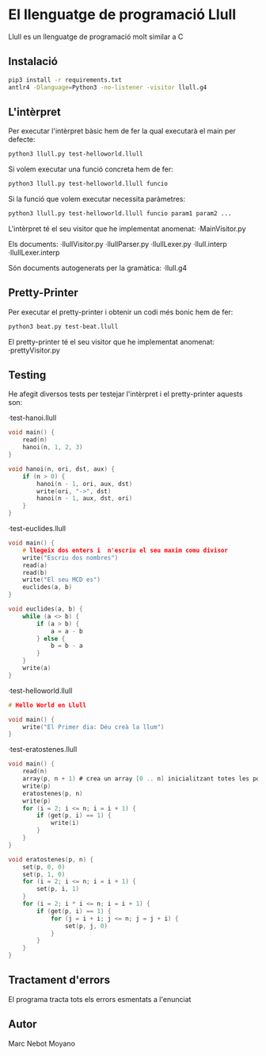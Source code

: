 # El llenguatge de programació Llull
Llull es un llenguatge de programació molt similar a C

## Instalació
```bash
pip3 install -r requirements.txt
antlr4 -Dlanguage=Python3 -no-listener -visitor llull.g4
```

## L'intèrpret
Per executar l'intèrpret bàsic hem de fer la qual executarà el main per defecte:
```bash
python3 llull.py test-helloworld.llull
```

Si volem executar una funció concreta hem de fer:
```bash
python3 llull.py test-helloworld.llull funcio
```

Si la funció que volem executar necessita paràmetres:
```bash
python3 llull.py test-helloworld.llull funcio param1 param2 ...
```

L'intèrpret té el seu visitor que he implementat anomenat:
·MainVisitor.py

Els documents:
·llullVisitor.py
·llullParser.py
·llullLexer.py
·llull.interp
·llullLexer.interp

Són documents autogenerats per la gramàtica:
·llull.g4

## Pretty-Printer
Per executar el pretty-printer i obtenir un codi més bonic hem de fer:
```bash
python3 beat.py test-beat.llull
```

El pretty-printer té el seu visitor que he implementat anomenat:
·prettyVisitor.py

## Testing
He afegit diversos tests per testejar l'intèrpret i el pretty-printer aquests son:

·test-hanoi.llull
```c
void main() {
    read(n)
    hanoi(n, 1, 2, 3)
}

void hanoi(n, ori, dst, aux) {
    if (n > 0) {
        hanoi(n - 1, ori, aux, dst)
        write(ori, "->", dst)
        hanoi(n - 1, aux, dst, ori)
    }
}
```

·test-euclides.llull
```c
void main() {
    # llegeix dos enters i  n'escriu el seu maxim comu divisor
    write("Escriu dos nombres")
    read(a)
    read(b)
    write("El seu MCD es")
    euclides(a, b)
}

void euclides(a, b) {
    while (a <> b) {
        if (a > b) {
            a = a - b
        } else {
            b = b - a
        }
    }
    write(a)
}
```

·test-helloworld.llull
```c
# Hello World en Llull

void main() {
    write("El Primer dia: Déu creà la llum")
}
```

·test-eratostenes.llull
```c
void main() {
    read(n)
    array(p, n + 1) # crea un array [0 .. n] inicialitzant totes les posicions a zero
    write(p)
    eratostenes(p, n)
    write(p)
    for (i = 2; i <= n; i = i + 1) {
        if (get(p, i) == 1) {
            write(i)
        }
    }
}

void eratostenes(p, n) {
    set(p, 0, 0)
    set(p, 1, 0)
    for (i = 2; i <= n; i = i + 1) {
        set(p, i, 1)
    }
    for (i = 2; i * i <= n; i = i + 1) {
        if (get(p, i) == 1) {
            for (j = i + i; j <= n; j = j + i) {
                set(p, j, 0)
            }
        }
    }
}
```

## Tractament d'errors
El programa tracta tots els errors esmentats a l'enunciat

## Autor
Marc Nebot Moyano

